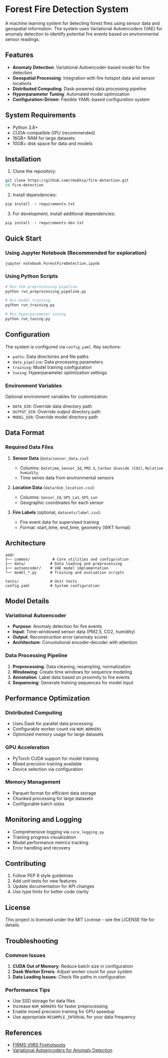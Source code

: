 # Forest Fire Detection System

A machine learning system for detecting forest fires using sensor data and geospatial information. The system uses Variational Autoencoders (VAE) for anomaly detection to identify potential fire events based on environmental sensor readings.

## Features

- **Anomaly Detection**: Variational Autoencoder-based model for fire detection
- **Geospatial Processing**: Integration with fire hotspot data and sensor locations
- **Distributed Computing**: Dask-powered data processing pipeline
- **Hyperparameter Tuning**: Automated model optimization
- **Configuration-Driven**: Flexible YAML-based configuration system

## System Requirements

- Python 3.8+
- CUDA-compatible GPU (recommended)
- 16GB+ RAM for large datasets
- 10GB+ disk space for data and models

## Installation

1. Clone the repository:
```bash
git clone https://github.com/rmukhia/fire-detection.git
cd fire-detection
```

2. Install dependencies:
```bash
pip install -r requirements.txt
```

3. For development, install additional dependencies:
```bash
pip install -r requirements-dev.txt
```

## Quick Start

### Using Jupyter Notebook (Recommended for exploration)
```bash
jupyter notebook ForestFireDetection.ipynb
```

### Using Python Scripts
```bash
# Run the preprocessing pipeline
python run_preprocessing_pipeline.py

# Run model training
python run_training.py

# Run hyperparameter tuning
python run_tuning.py
```

## Configuration

The system is configured via `config.yaml`. Key sections:

- `paths`: Data directories and file paths
- `data_pipeline`: Data processing parameters
- `training`: Model training configuration
- `tuning`: Hyperparameter optimization settings

### Environment Variables

Optional environment variables for customization:
- `DATA_DIR`: Override data directory path
- `OUTPUT_DIR`: Override output directory path
- `MODEL_DIR`: Override model directory path

## Data Format

### Required Data Files

1. **Sensor Data** (`data/sensor_data.csv`):
   - Columns: `Datetime`, `Sensor_Id`, `PM2.5`, `Carbon dioxide (CO2)`, `Relative humidity`
   - Time series data from environmental sensors

2. **Location Data** (`data/dim_location.csv`):
   - Columns: `Sensor_Id`, `GPS_Lat`, `GPS_Lon`
   - Geographic coordinates for each sensor

3. **Fire Labels** (optional, `datasets/label.csv`):
   - Fire event data for supervised training
   - Format: start_time, end_time, geometry (WKT format)

## Architecture

```
aad/
├── common/          # Core utilities and configuration
├── data/           # Data loading and preprocessing
├── autoencoder/    # VAE model implementation
└── model_*.py      # Training and evaluation scripts

tests/              # Unit tests
config.yaml         # System configuration
```

## Model Details

### Variational Autoencoder
- **Purpose**: Anomaly detection for fire events
- **Input**: Time-windowed sensor data (PM2.5, CO2, humidity)
- **Output**: Reconstruction error (anomaly score)
- **Architecture**: Convolutional encoder-decoder with attention

### Data Processing Pipeline
1. **Preprocessing**: Data cleaning, resampling, normalization
2. **Windowing**: Create time windows for sequence modeling
3. **Annotation**: Label data based on proximity to fire events
4. **Sequencing**: Generate training sequences for model input

## Performance Optimization

### Distributed Computing
- Uses Dask for parallel data processing
- Configurable worker count via `NUM_WORKERS`
- Optimized memory usage for large datasets

### GPU Acceleration
- PyTorch CUDA support for model training
- Mixed precision training available
- Device selection via configuration

### Memory Management
- Parquet format for efficient data storage
- Chunked processing for large datasets
- Configurable batch sizes

## Monitoring and Logging

- Comprehensive logging via `core_logging.py`
- Training progress visualization
- Model performance metrics tracking
- Error handling and recovery

## Contributing

1. Follow PEP 8 style guidelines
2. Add unit tests for new features
3. Update documentation for API changes
4. Use type hints for better code clarity

## License

This project is licensed under the MIT License - see the LICENSE file for details.

## Troubleshooting

### Common Issues

1. **CUDA Out of Memory**: Reduce batch size in configuration
2. **Dask Worker Errors**: Adjust worker count for your system
3. **Data Loading Issues**: Check file paths in configuration

### Performance Tips

- Use SSD storage for data files
- Increase `NUM_WORKERS` for faster preprocessing
- Enable mixed precision training for GPU speedup
- Use appropriate `RESAMPLE_INTERVAL` for your data frequency

## References

- [FIRMS VIIRS Firehotspots](https://firms.modaps.eosdis.nasa.gov/descriptions/FIRMS_VIIRS_Firehotspots.html)
- [Variational Autoencoders for Anomaly Detection](https://arxiv.org/abs/1312.6114)